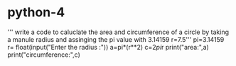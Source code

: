 # python-4
''' write a code  to caluclate the area and circumference of a circle by taking a manule radius and assinging the pi value with 3.14159 r=7.5'''
pi=3.14159
r= float(input("Enter the radius :"))
a=pi*(r**2)
c=2*pi*r
print("area:",a)
print("circumference:",c)
